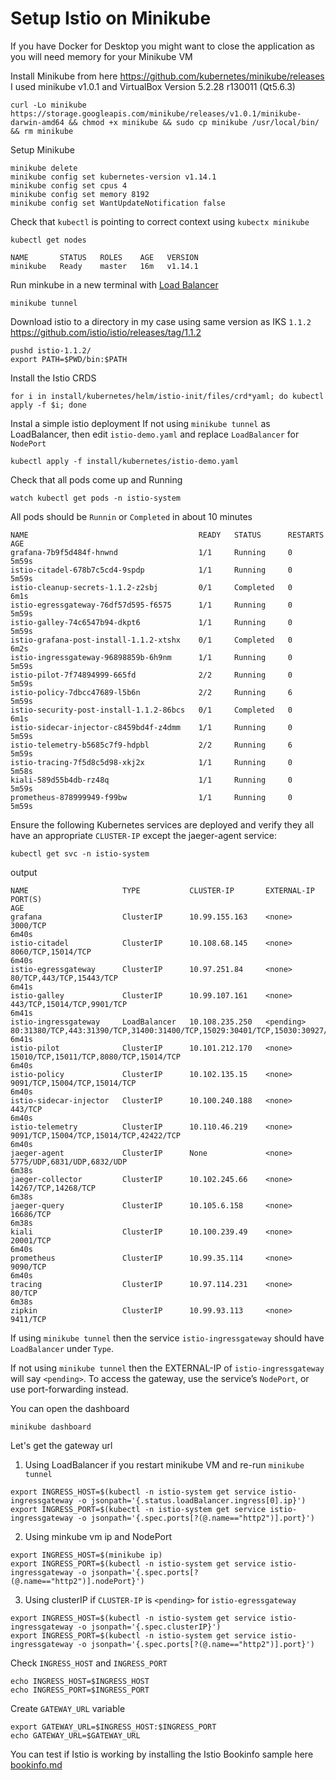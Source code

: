 # Setup Istio on Minikube

If you have Docker for Desktop you might want to close the application as you will need memory for your Minikube VM

Install Minikube from here https://github.com/kubernetes/minikube/releases
I used minikube v1.0.1 and VirtualBox Version 5.2.28 r130011 (Qt5.6.3)
```
curl -Lo minikube https://storage.googleapis.com/minikube/releases/v1.0.1/minikube-darwin-amd64 && chmod +x minikube && sudo cp minikube /usr/local/bin/ && rm minikube
```

Setup Minikube
```
minikube delete
minikube config set kubernetes-version v1.14.1
minikube config set cpus 4
minikube config set memory 8192
minikube config set WantUpdateNotification false
```

Check that `kubectl` is pointing to correct context using `kubectx minikube`
```
kubectl get nodes

NAME       STATUS   ROLES    AGE   VERSION
minikube   Ready    master   16m   v1.14.1
```

Run minkube in a new terminal with [Load Balancer](https://github.com/kubernetes/minikube/blob/master/docs/tunnel.md)
```
minikube tunnel
```

Download istio to a directory in my case using same version as IKS `1.1.2`
https://github.com/istio/istio/releases/tag/1.1.2
```
pushd istio-1.1.2/
export PATH=$PWD/bin:$PATH
```
Install the Istio CRDS
```
for i in install/kubernetes/helm/istio-init/files/crd*yaml; do kubectl apply -f $i; done
```

Instal a simple istio deployment
If not using `minikube tunnel` as LoadBalancer, then edit `istio-demo.yaml` and replace `LoadBalancer` for `NodePort`
```
kubectl apply -f install/kubernetes/istio-demo.yaml
```

Check that all pods come up and Running
```
watch kubectl get pods -n istio-system
```

All pods should be `Runnin` or `Completed` in about 10 minutes
```
NAME                                      READY   STATUS      RESTARTS   AGE
grafana-7b9f5d484f-hnwnd                  1/1     Running     0          5m59s
istio-citadel-678b7c5cd4-9spdp            1/1     Running     0          5m59s
istio-cleanup-secrets-1.1.2-z2sbj         0/1     Completed   0          6m1s
istio-egressgateway-76df57d595-f6575      1/1     Running     0          5m59s
istio-galley-74c6547b94-dkpt6             1/1     Running     0          5m59s
istio-grafana-post-install-1.1.2-xtshx    0/1     Completed   0          6m2s
istio-ingressgateway-96898859b-6h9nm      1/1     Running     0          5m59s
istio-pilot-7f74894999-665fd              2/2     Running     0          5m59s
istio-policy-7dbcc47689-l5b6n             2/2     Running     6          5m59s
istio-security-post-install-1.1.2-86bcs   0/1     Completed   0          6m1s
istio-sidecar-injector-c8459bd4f-z4dmm    1/1     Running     0          5m59s
istio-telemetry-b5685c7f9-hdpbl           2/2     Running     6          5m59s
istio-tracing-7f5d8c5d98-xkj2x            1/1     Running     0          5m58s
kiali-589d55b4db-rz48q                    1/1     Running     0          5m59s
prometheus-878999949-f99bw                1/1     Running     0          5m59s
```

Ensure the following Kubernetes services are deployed and verify they all have an appropriate `CLUSTER-IP` except the jaeger-agent service:
```
kubectl get svc -n istio-system
```
output
```
NAME                     TYPE           CLUSTER-IP       EXTERNAL-IP   PORT(S)                                                                                                                                      AGE
grafana                  ClusterIP      10.99.155.163    <none>        3000/TCP                                                                                                                                     6m40s
istio-citadel            ClusterIP      10.108.68.145    <none>        8060/TCP,15014/TCP                                                                                                                           6m40s
istio-egressgateway      ClusterIP      10.97.251.84     <none>        80/TCP,443/TCP,15443/TCP                                                                                                                     6m41s
istio-galley             ClusterIP      10.99.107.161    <none>        443/TCP,15014/TCP,9901/TCP                                                                                                                   6m41s
istio-ingressgateway     LoadBalancer   10.108.235.250   <pending>     80:31380/TCP,443:31390/TCP,31400:31400/TCP,15029:30401/TCP,15030:30927/TCP,15031:31365/TCP,15032:31038/TCP,15443:32685/TCP,15020:30124/TCP   6m41s
istio-pilot              ClusterIP      10.101.212.170   <none>        15010/TCP,15011/TCP,8080/TCP,15014/TCP                                                                                                       6m40s
istio-policy             ClusterIP      10.102.135.15    <none>        9091/TCP,15004/TCP,15014/TCP                                                                                                                 6m40s
istio-sidecar-injector   ClusterIP      10.100.240.188   <none>        443/TCP                                                                                                                                      6m40s
istio-telemetry          ClusterIP      10.110.46.219    <none>        9091/TCP,15004/TCP,15014/TCP,42422/TCP                                                                                                       6m40s
jaeger-agent             ClusterIP      None             <none>        5775/UDP,6831/UDP,6832/UDP                                                                                                                   6m38s
jaeger-collector         ClusterIP      10.102.245.66    <none>        14267/TCP,14268/TCP                                                                                                                          6m38s
jaeger-query             ClusterIP      10.105.6.158     <none>        16686/TCP                                                                                                                                    6m38s
kiali                    ClusterIP      10.100.239.49    <none>        20001/TCP                                                                                                                                    6m40s
prometheus               ClusterIP      10.99.35.114     <none>        9090/TCP                                                                                                                                     6m40s
tracing                  ClusterIP      10.97.114.231    <none>        80/TCP                                                                                                                                       6m38s
zipkin                   ClusterIP      10.99.93.113     <none>        9411/TCP
```
If using `minikube tunnel` then the service `istio-ingressgateway` should have `LoadBalancer` under `Type`.

If not using `minikube tunnel` then the EXTERNAL-IP of `istio-ingressgateway` will say `<pending>`. To access the gateway, use the service’s `NodePort`, or use port-forwarding instead.

You can open the dashboard
```
minikube dashboard
```

Let's get the gateway url

1. Using LoadBalancer if you restart minikube VM and re-run `minikube tunnel`
```
export INGRESS_HOST=$(kubectl -n istio-system get service istio-ingressgateway -o jsonpath='{.status.loadBalancer.ingress[0].ip}')
export INGRESS_PORT=$(kubectl -n istio-system get service istio-ingressgateway -o jsonpath='{.spec.ports[?(@.name=="http2")].port}')
```

2. Using minkube vm ip and NodePort
```
export INGRESS_HOST=$(minikube ip)
export INGRESS_PORT=$(kubectl -n istio-system get service istio-ingressgateway -o jsonpath='{.spec.ports[?(@.name=="http2")].nodePort}')
```

3. Using clusterIP if `CLUSTER-IP` is `<pending>` for `istio-egressgateway`
```
export INGRESS_HOST=$(kubectl -n istio-system get service istio-ingressgateway -o jsonpath='{.spec.clusterIP}')
export INGRESS_PORT=$(kubectl -n istio-system get service istio-ingressgateway -o jsonpath='{.spec.ports[?(@.name=="http2")].port}')
```

Check `INGRESS_HOST` and `INGRESS_PORT`
```
echo INGRESS_HOST=$INGRESS_HOST
echo INGRESS_PORT=$INGRESS_PORT
```

Create `GATEWAY_URL` variable
```
export GATEWAY_URL=$INGRESS_HOST:$INGRESS_PORT
echo GATEWAY_URL=$GATEWAY_URL
```

You can test if Istio is working by installing the Istio Bookinfo sample here [bookinfo.md](bookinfo.md)
